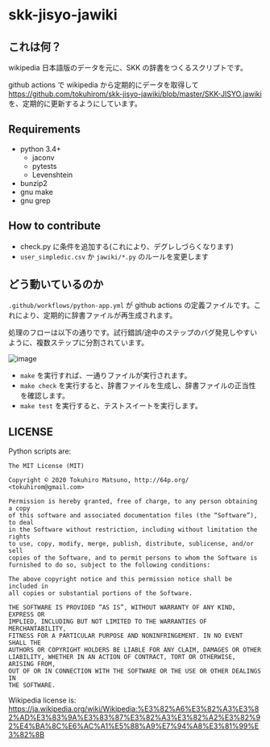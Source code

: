 # skk-jisyo-jawiki

## これは何？

wikipedia 日本語版のデータを元に、SKK の辞書をつくるスクリプトです。

github actions で wikipedia から定期的にデータを取得して https://github.com/tokuhirom/skk-jisyo-jawiki/blob/master/SKK-JISYO.jawiki を、定期的に更新するようにしています。

## Requirements

 * python 3.4+
    * jaconv
    * pytests
    * Levenshtein
 * bunzip2
 * gnu make
 * gnu grep

## How to contribute

 * check.py に条件を追加する(これにより、デグレしづらくなります)
 * `user_simpledic.csv` か `jawiki/*.py` のルールを変更します

## どう動いているのか

`.github/workflows/python-app.yml` が github actions の定義ファイルです。これにより、定期的に辞書ファイルが再生成されます。

処理のフローは以下の通りです。試行錯誤/途中のステップのバグ発見しやすいように、複数ステップに分割されています。


![image](https://user-images.githubusercontent.com/21084/91639588-abdfa500-ea52-11ea-879e-dfb364627c4d.png)

 * `make` を実行すれば、一通りファイルが実行されます。
 * `make check` を実行すると、辞書ファイルを生成し、辞書ファイルの正当性を確認します。
 * `make test` を実行すると、テストスイートを実行します。

## LICENSE

Python scripts are:

    The MIT License (MIT)

    Copyright © 2020 Tokuhiro Matsuno, http://64p.org/ <tokuhirom@gmail.com>

    Permission is hereby granted, free of charge, to any person obtaining a copy
    of this software and associated documentation files (the “Software”), to deal
    in the Software without restriction, including without limitation the rights
    to use, copy, modify, merge, publish, distribute, sublicense, and/or sell
    copies of the Software, and to permit persons to whom the Software is
    furnished to do so, subject to the following conditions:

    The above copyright notice and this permission notice shall be included in
    all copies or substantial portions of the Software.

    THE SOFTWARE IS PROVIDED “AS IS”, WITHOUT WARRANTY OF ANY KIND, EXPRESS OR
    IMPLIED, INCLUDING BUT NOT LIMITED TO THE WARRANTIES OF MERCHANTABILITY,
    FITNESS FOR A PARTICULAR PURPOSE AND NONINFRINGEMENT. IN NO EVENT SHALL THE
    AUTHORS OR COPYRIGHT HOLDERS BE LIABLE FOR ANY CLAIM, DAMAGES OR OTHER
    LIABILITY, WHETHER IN AN ACTION OF CONTRACT, TORT OR OTHERWISE, ARISING FROM,
    OUT OF OR IN CONNECTION WITH THE SOFTWARE OR THE USE OR OTHER DEALINGS IN
    THE SOFTWARE.

Wikipedia license is: https://ja.wikipedia.org/wiki/Wikipedia:%E3%82%A6%E3%82%A3%E3%82%AD%E3%83%9A%E3%83%87%E3%82%A3%E3%82%A2%E3%82%92%E4%BA%8C%E6%AC%A1%E5%88%A9%E7%94%A8%E3%81%99%E3%82%8B
